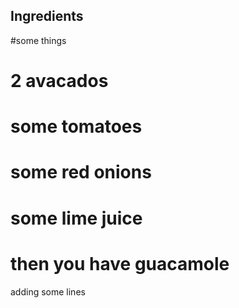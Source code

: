 ## Ingredients

#some things
# 2 avacados
# some tomatoes
# some red onions
# some lime juice
# then you have guacamole 

adding some lines
